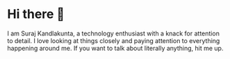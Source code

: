 # Hi there 👋
I am Suraj Kandlakunta, a technology enthusiast with a knack for attention to detail. I love looking at things closely and paying attention to everything happening around me. If you want to talk about literally anything, hit me up. 

<!--
**Suraj1333/Suraj1333** is a ✨ _special_ ✨ repository because its `README.md` (this file) appears on your GitHub profile.

Here are some ideas to get you started:

- 🔭 I’m currently working on ...
- 🌱 I’m currently learning ...
- 👯 I’m looking to collaborate on ...
- 🤔 I’m looking for help with ...
- 💬 Ask me about ...
- 📫 How to reach me: ...
- 😄 Pronouns: ...
- ⚡ Fun fact: ...
-->
